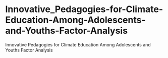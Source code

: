 # Innovative_Pedagogies-for-Climate-Education-Among-Adolescents-and-Youths-Factor-Analysis
Innovative Pedagogies for Climate Education Among Adolescents and Youths Factor Analysis
